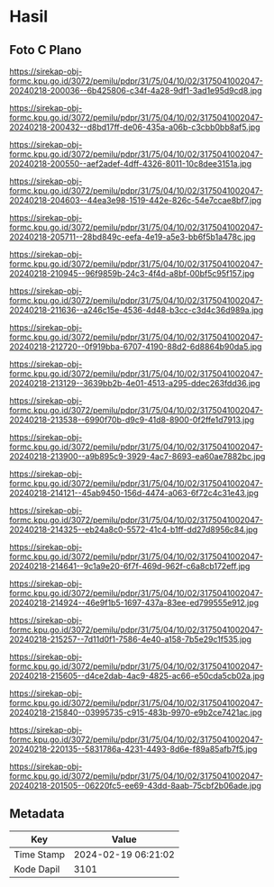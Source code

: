 # Hasil

## Foto C Plano

https://sirekap-obj-formc.kpu.go.id/3072/pemilu/pdpr/31/75/04/10/02/3175041002047-20240218-200036--6b425806-c34f-4a28-9df1-3ad1e95d9cd8.jpg

https://sirekap-obj-formc.kpu.go.id/3072/pemilu/pdpr/31/75/04/10/02/3175041002047-20240218-200432--d8bd17ff-de06-435a-a06b-c3cbb0bb8af5.jpg

https://sirekap-obj-formc.kpu.go.id/3072/pemilu/pdpr/31/75/04/10/02/3175041002047-20240218-200550--aef2adef-4dff-4326-8011-10c8dee3151a.jpg

https://sirekap-obj-formc.kpu.go.id/3072/pemilu/pdpr/31/75/04/10/02/3175041002047-20240218-204603--44ea3e98-1519-442e-826c-54e7ccae8bf7.jpg

https://sirekap-obj-formc.kpu.go.id/3072/pemilu/pdpr/31/75/04/10/02/3175041002047-20240218-205711--28bd849c-eefa-4e19-a5e3-bb6f5b1a478c.jpg

https://sirekap-obj-formc.kpu.go.id/3072/pemilu/pdpr/31/75/04/10/02/3175041002047-20240218-210945--96f9859b-24c3-4f4d-a8bf-00bf5c95f157.jpg

https://sirekap-obj-formc.kpu.go.id/3072/pemilu/pdpr/31/75/04/10/02/3175041002047-20240218-211636--a246c15e-4536-4d48-b3cc-c3d4c36d989a.jpg

https://sirekap-obj-formc.kpu.go.id/3072/pemilu/pdpr/31/75/04/10/02/3175041002047-20240218-212720--0f919bba-6707-4190-88d2-6d8864b90da5.jpg

https://sirekap-obj-formc.kpu.go.id/3072/pemilu/pdpr/31/75/04/10/02/3175041002047-20240218-213129--3639bb2b-4e01-4513-a295-ddec263fdd36.jpg

https://sirekap-obj-formc.kpu.go.id/3072/pemilu/pdpr/31/75/04/10/02/3175041002047-20240218-213538--6990f70b-d9c9-41d8-8900-0f2ffe1d7913.jpg

https://sirekap-obj-formc.kpu.go.id/3072/pemilu/pdpr/31/75/04/10/02/3175041002047-20240218-213900--a9b895c9-3929-4ac7-8693-ea60ae7882bc.jpg

https://sirekap-obj-formc.kpu.go.id/3072/pemilu/pdpr/31/75/04/10/02/3175041002047-20240218-214121--45ab9450-156d-4474-a063-6f72c4c31e43.jpg

https://sirekap-obj-formc.kpu.go.id/3072/pemilu/pdpr/31/75/04/10/02/3175041002047-20240218-214325--eb24a8c0-5572-41c4-b1ff-dd27d8956c84.jpg

https://sirekap-obj-formc.kpu.go.id/3072/pemilu/pdpr/31/75/04/10/02/3175041002047-20240218-214641--9c1a9e20-6f7f-469d-962f-c6a8cb172eff.jpg

https://sirekap-obj-formc.kpu.go.id/3072/pemilu/pdpr/31/75/04/10/02/3175041002047-20240218-214924--46e9f1b5-1697-437a-83ee-ed799555e912.jpg

https://sirekap-obj-formc.kpu.go.id/3072/pemilu/pdpr/31/75/04/10/02/3175041002047-20240218-215257--7d11d0f1-7586-4e40-a158-7b5e29c1f535.jpg

https://sirekap-obj-formc.kpu.go.id/3072/pemilu/pdpr/31/75/04/10/02/3175041002047-20240218-215605--d4ce2dab-4ac9-4825-ac66-e50cda5cb02a.jpg

https://sirekap-obj-formc.kpu.go.id/3072/pemilu/pdpr/31/75/04/10/02/3175041002047-20240218-215840--03995735-c915-483b-9970-e9b2ce7421ac.jpg

https://sirekap-obj-formc.kpu.go.id/3072/pemilu/pdpr/31/75/04/10/02/3175041002047-20240218-220135--5831786a-4231-4493-8d6e-f89a85afb7f5.jpg

https://sirekap-obj-formc.kpu.go.id/3072/pemilu/pdpr/31/75/04/10/02/3175041002047-20240218-201505--06220fc5-ee69-43dd-8aab-75cbf2b06ade.jpg


## Metadata

| Key        | Value               |
| ---------- | ------------------- |
| Time Stamp | 2024-02-19 06:21:02 |
| Kode Dapil | 3101                |



